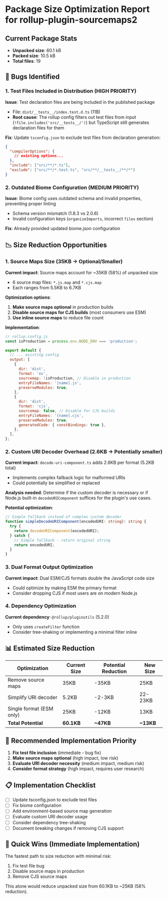 # Package Size Optimization Report for rollup-plugin-sourcemaps2

## Current Package Stats
- **Unpacked size**: 60.1 kB
- **Packed size**: 10.5 kB
- **Total files**: 19

## 🐛 Bugs Identified

### 1. Test Files Included in Distribution (HIGH PRIORITY)
**Issue**: Test declaration files are being included in the published package
- File: `dist/__tests__/index.test.d.ts` (11B)
- **Root cause**: The rollup config filters out test files from input (`!file.includes('src/__tests__/')`) but TypeScript still generates declaration files for them

**Fix**: Update `tsconfig.json` to exclude test files from declaration generation:
```json
{
  "compilerOptions": {
    // existing options...
  },
  "include": ["src/**/*.ts"],
  "exclude": ["src/**/*.test.ts", "src/**/__tests__/**/*"]
}
```

### 2. Outdated Biome Configuration (MEDIUM PRIORITY)
**Issue**: Biome config uses outdated schema and invalid properties, preventing proper linting
- Schema version mismatch (1.8.3 vs 2.0.6)
- Invalid configuration keys (`organizeImports`, incorrect `files` section)

**Fix**: Already provided updated biome.json configuration

## 📉 Size Reduction Opportunities

### 1. Source Maps Size (35KB → Optional/Smaller)
**Current impact**: Source maps account for ~35KB (58%) of unpacked size
- 6 source map files: `*.js.map` and `*.cjs.map`
- Each ranges from 5.5KB to 6.7KB

**Optimization options**:
1. **Make source maps optional** in production builds
2. **Disable source maps for CJS builds** (most consumers use ESM)
3. **Use inline source maps** to reduce file count

**Implementation**:
```javascript
// rollup.config.js
const isProduction = process.env.NODE_ENV === 'production';

export default {
  // ... existing config
  output: [
    {
      dir: 'dist',
      format: 'es',
      sourcemap: !isProduction, // Disable in production
      entryFileNames: '[name].js',
      preserveModules: true,
    },
    {
      dir: 'dist',
      format: 'cjs',
      sourcemap: false, // Disable for CJS builds
      entryFileNames: '[name].cjs',
      preserveModules: true,
      generatedCode: { constBindings: true },
    },
  ],
};
```

### 2. Custom URI Decoder Overhead (2.6KB → Potentially smaller)
**Current impact**: `decode-uri-component.ts` adds 2.6KB per format (5.2KB total)
- Implements complex fallback logic for malformed URIs
- Could potentially be simplified or replaced

**Analysis needed**: Determine if the custom decoder is necessary or if Node.js built-in `decodeURIComponent` suffices for the plugin's use cases.

**Potential optimization**:
```typescript
// Simple fallback instead of complex custom decoder
function simpleDecodeURIComponent(encodedURI: string): string {
  try {
    return decodeURIComponent(encodedURI);
  } catch {
    // Simple fallback - return original string
    return encodedURI;
  }
}
```

### 3. Dual Format Output Optimization
**Current impact**: Dual ESM/CJS formats double the JavaScript code size
- Could optimize by making ESM the primary format
- Consider dropping CJS if most users are on modern Node.js

### 4. Dependency Optimization
**Current dependency**: `@rollup/pluginutils` (5.2.0)
- Only uses `createFilter` function
- Consider tree-shaking or implementing a minimal filter inline

## 📊 Estimated Size Reduction

| Optimization | Current Size | Potential Reduction | New Size |
|--------------|--------------|-------------------|----------|
| Remove source maps | 35KB | -35KB | 25KB |
| Simplify URI decoder | 5.2KB | -2-3KB | 22-23KB |
| Single format (ESM only) | 25KB | -12KB | 13KB |
| **Total Potential** | **60.1KB** | **~47KB** | **~13KB** |

## 🚀 Recommended Implementation Priority

1. **Fix test file inclusion** (immediate - bug fix)
2. **Make source maps optional** (high impact, low risk)
3. **Evaluate URI decoder necessity** (medium impact, medium risk)
4. **Consider format strategy** (high impact, requires user research)

## 📋 Implementation Checklist

- [ ] Update tsconfig.json to exclude test files
- [ ] Fix biome configuration
- [ ] Add environment-based source map generation
- [ ] Evaluate custom URI decoder usage
- [ ] Consider dependency tree-shaking
- [ ] Document breaking changes if removing CJS support

## 🎯 Quick Wins (Immediate Implementation)

The fastest path to size reduction with minimal risk:
1. Fix test file bug
2. Disable source maps in production
3. Remove CJS source maps

This alone would reduce unpacked size from 60.1KB to ~25KB (58% reduction).